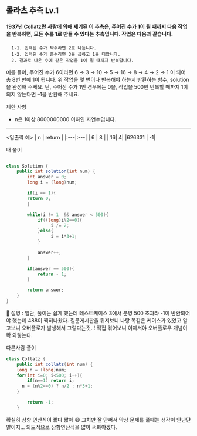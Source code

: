 ## 콜라츠 추측 Lv.1
#### 1937년 Collatz란 사람에 의해 제기된 이 추측은, 주어진 수가 1이 될 때까지 다음 작업을 반복하면, 모든 수를 1로 만들 수 있다는 추측입니다. 작업은 다음과 같습니다.

      1-1. 입력된 수가 짝수라면 2로 나눕니다. 
      1-2. 입력된 수가 홀수라면 3을 곱하고 1을 더합니다. 
      2. 결과로 나온 수에 같은 작업을 1이 될 때까지 반복합니다. 

예를 들어, 주어진 수가 6이라면 6 → 3 → 10 → 5 → 16 → 8 → 4 → 2 → 1 이 되어 총 8번 만에 1이 됩니다. 위 작업을 몇 번이나 반복해야 하는지 반환하는 함수, solution을 완성해 주세요. 단, 주어진 수가 1인 경우에는 0을, 작업을 500번 반복할 때까지 1이 되지 않는다면 –1을 반환해 주세요.

제한 사항
- n은 1이상 8000000000 이하인 자연수입니다.

--- 

<입출력 예>
|  n | return |
|:---|:---|
| 6 | 8 |
| 16| 4|
|626331 | -1|

내 풀이 
```java

class Solution {
    public int solution(int num) {
        int answer = 0;
        long i = (long)num;

        if(i == 1){
        return 0;
        }

        while(i != 1  && answer < 500){
            if((long)i%2==0){
                 i /= 2;       
            }else{
                 i = i*3+1;
            }

            answer++;
        }

        if(answer == 500){
            return - 1;
        }

        return answer;
    }
}
```

👴 설명 : 일단, 풀이는 쉽게 했는데 테스트케이스 3에서 분명 500 초과라 -1이 반환되어야 했는데 488이 찍혀나왔다. 질문게시판을 뒤져보니 나랑 똑같은 케이스가 있었고 알고보니 오버플로가 발생해서 그렇다는것..! 직접 겪어보니 이제서야 오버플로우 개념이 확 와닿는다.

다른사람 풀이
```java
class Collatz {
    public int collatz(int num) {
    long n = (long)num;
    for(int i=0; i<500; i++){
        if(n==1) return i; 
      n = (n%2==0) ? n/2 : n*3+1;
    }

        return -1;
    }

```
확실히 삼항 연산식이 짧다 짧아 😅
그치만 잘 안써서 막상 문제를 풀때는 생각이 안난단말이지... 의도적으로 삼항연산식을 많이 써봐야겠다.